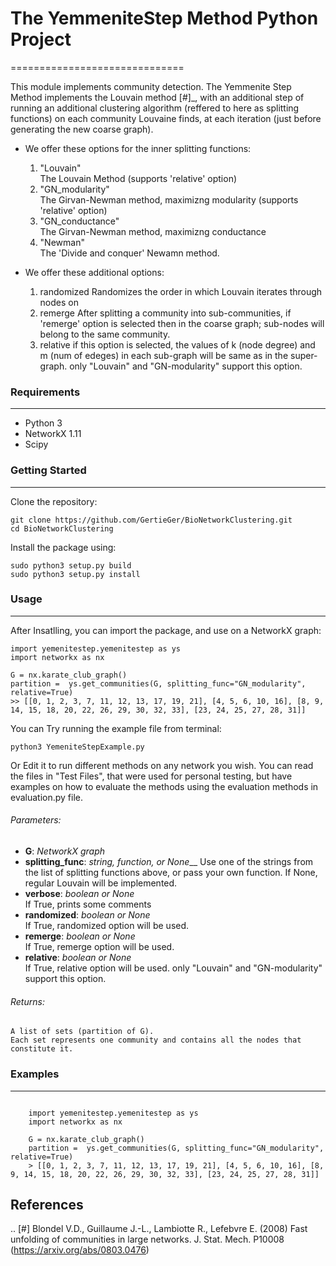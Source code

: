 
# The YemmeniteStep Method Python Project
==============================

This module implements community detection.
The Yemmenite Step Method implements the Louvain method [#]_, with an additional step of running an additional clustering algorithm (reffered to here as splitting functions) on each community Louvaine finds, at each iteration (just before generating the new coarse graph).

* We offer these options for the inner splitting functions:
    1) "Louvain"<br />
        The Louvain Method (supports 'relative' option)
    2) "GN_modularity"<br />
        The Girvan-Newman method, maximizng modularity (supports 'relative' option)
    3) "GN_conductance"<br />
        The Girvan-Newman method, maximizng conductance
    4) "Newman"<br />
        The 'Divide and conquer' Newamn method.
    
* We offer these additional options:
    1) randomized
        Randomizes the order in which Louvain iterates through nodes on
    2) remerge
        After splitting a community into sub-communities, if 'remerge' option is selected
        then in the coarse graph; sub-nodes will belong to the same community.
    3) relative
        if this option is selected, the values of k (node degree) and m (num of edeges) in each
        sub-graph will be same as in the super-graph.
        only "Louvain" and "GN-modularity" support this option.

### Requirements
------------

* Python 3
* NetworkX 1.11
* Scipy


### Getting Started
-----
Clone the repository:
```
git clone https://github.com/GertieGer/BioNetworkClustering.git
cd BioNetworkClustering
```
Install the package using:
```
sudo python3 setup.py build
sudo python3 setup.py install
```

### Usage
-----
After Insatlling, you can import the package, and use on a NetworkX graph:
```
import yemenitestep.yemenitestep as ys
import networkx as nx

G = nx.karate_club_graph()
partition =  ys.get_communities(G, splitting_func="GN_modularity", relative=True)
>> [[0, 1, 2, 3, 7, 11, 12, 13, 17, 19, 21], [4, 5, 6, 10, 16], [8, 9, 14, 15, 18, 20, 22, 26, 29, 30, 32, 33], [23, 24, 25, 27, 28, 31]]
```
You can Try running the example file from terminal:
```
python3 YemeniteStepExample.py
```
Or Edit it to run different methods on any network you wish.
You can read the files in "Test Files", that were used for personal testing, but have examples on how to evaluate the methods using the evaluation methods in evaluation.py file.

###### Parameters:
* **G**: *NetworkX graph*<br />
* **splitting_func**: *string, function, or None*__
    Use one of the strings from the list of splitting functions above,
    or pass your own function. If None, regular Louvain will be implemented.
* **verbose**: *boolean or None*<br />
    If True, prints some comments
* **randomized**: *boolean or None*<br />
    If True, randomized option will be used.
* **remerge**: *boolean or None*<br />
    If True, remerge option will be used.
* **relative**: *boolean or None*<br />
    If True, relative option will be used.
    only "Louvain" and "GN-modularity" support this option.

###### Returns:
    A list of sets (partition of G). 
    Each set represents one community and contains all the nodes that constitute it.

### Examples
-----
```

    import yemenitestep.yemenitestep as ys
    import networkx as nx

    G = nx.karate_club_graph()
    partition =  ys.get_communities(G, splitting_func="GN_modularity", relative=True)
    > [[0, 1, 2, 3, 7, 11, 12, 13, 17, 19, 21], [4, 5, 6, 10, 16], [8, 9, 14, 15, 18, 20, 22, 26, 29, 30, 32, 33], [23, 24, 25, 27, 28, 31]]

```

References
----------

.. [#] Blondel V.D., Guillaume J.-L., Lambiotte R., Lefebvre E. (2008) Fast
   unfolding of communities in large networks. J. Stat. Mech. P10008
   (https://arxiv.org/abs/0803.0476)
